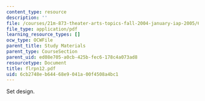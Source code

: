```yaml
---
content_type: resource
description: ''
file: /courses/21m-873-theater-arts-topics-fall-2004-january-iap-2005/6cb2748eb64468e9041a00f4508a4bc1_flrpn12.pdf
file_type: application/pdf
learning_resource_types: []
ocw_type: OCWFile
parent_title: Study Materials
parent_type: CourseSection
parent_uid: ed08e705-a0cb-425b-fec6-178c4a073ad8
resourcetype: Document
title: flrpn12.pdf
uid: 6cb2748e-b644-68e9-041a-00f4508a4bc1
---
```

Set design.